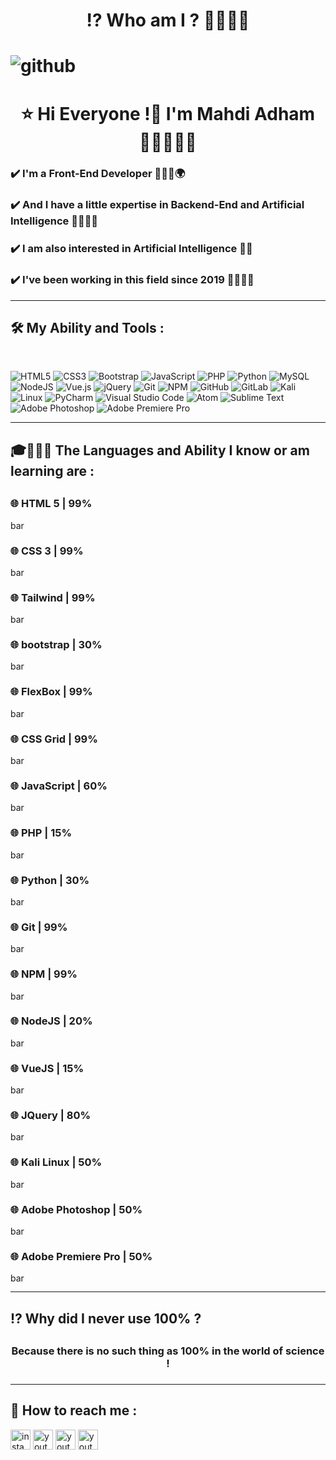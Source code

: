 <h1 align="center">⁉️ Who am I ? 🤔🧑🏻‍💻<h1>

<img src="https://raw.githubusercontent.com/Cicada3301110/Cicada3301110/88e6a17a14ad43c5800e15e39961bcbd38532d45/Files/repository.svg" alt="github">

<h1 align=center>⭐ Hi Everyone !👋 I'm Mahdi Adham 🧑🏻‍💻🏴‍☠</h1>

<h3 >✔️ I'm a Front-End Developer 🧑🏻‍💻🌍</h3>
<h3 >✔️ And I have a little expertise in Backend-End and Artificial Intelligence 🧑🏻‍💻🌐</h3>
<h3 >✔️ I am also interested in Artificial Intelligence 🧠🤖</h3>
<h3 >✔️ I've been working in this field since 2019 📆🧑🏻‍💻</h3>

<hr>

<h2>🛠️ My Ability and Tools :</h2>

<br>

![HTML5](https://img.shields.io/badge/html5-%23E34F26.svg?style=for-the-badge&logo=html5&logoColor=white)
![CSS3](https://img.shields.io/badge/css3-%231572B6.svg?style=for-the-badge&logo=css3&logoColor=white)
![Bootstrap](https://img.shields.io/badge/bootstrap-%23563D7C.svg?style=for-the-badge&logo=bootstrap&logoColor=white)
![JavaScript](https://img.shields.io/badge/javascript-%23323330.svg?style=for-the-badge&logo=javascript&logoColor=%23F7DF1E)
![PHP](https://img.shields.io/badge/php-%23777BB4.svg?style=for-the-badge&logo=php&logoColor=white)
![Python](https://img.shields.io/badge/python-3670A0?style=for-the-badge&logo=python&logoColor=ffdd54)
![MySQL](https://img.shields.io/badge/mysql-%2300f.svg?style=for-the-badge&logo=mysql&logoColor=white)
![NodeJS](https://img.shields.io/badge/node.js-6DA55F?style=for-the-badge&logo=node.js&logoColor=white)
![Vue.js](https://img.shields.io/badge/vuejs-%2335495e.svg?style=for-the-badge&logo=vuedotjs&logoColor=%234FC08D)
![jQuery](https://img.shields.io/badge/jquery-%230769AD.svg?style=for-the-badge&logo=jquery&logoColor=white)
![Git](https://img.shields.io/badge/git-%23F05033.svg?style=for-the-badge&logo=git&logoColor=white)
![NPM](https://img.shields.io/badge/NPM-%23000000.svg?style=for-the-badge&logo=npm&logoColor=white)
![GitHub](https://img.shields.io/badge/github-%23121011.svg?style=for-the-badge&logo=github&logoColor=white)
![GitLab](https://img.shields.io/badge/gitlab-%23181717.svg?style=for-the-badge&logo=gitlab&logoColor=white)
![Kali](https://img.shields.io/badge/Kali-268BEE?style=for-the-badge&logo=kalilinux&logoColor=white)
![Linux](https://img.shields.io/badge/Linux-FCC624?style=for-the-badge&logo=linux&logoColor=black)
![PyCharm](https://img.shields.io/badge/pycharm-143?style=for-the-badge&logo=pycharm&logoColor=black&color=black&labelColor=green)
![Visual Studio Code](https://img.shields.io/badge/Visual%20Studio%20Code-0078d7.svg?style=for-the-badge&logo=visual-studio-code&logoColor=white)
![Atom](https://img.shields.io/badge/Atom-%2366595C.svg?style=for-the-badge&logo=atom&logoColor=white)
![Sublime Text](https://img.shields.io/badge/sublime_text-%23575757.svg?style=for-the-badge&logo=sublime-text&logoColor=important)
![Adobe Photoshop](https://img.shields.io/badge/adobe%20photoshop-%2331A8FF.svg?style=for-the-badge&logo=adobe%20photoshop&logoColor=white)
![Adobe Premiere Pro](https://img.shields.io/badge/Adobe%20Premiere%20Pro-9999FF.svg?style=for-the-badge&logo=Adobe%20Premiere%20Pro&logoColor=white)

<hr>

<h2>🎓🧑🏻‍💻 The Languages and Ability I know or am learning are :<h2>

<h3>🌐 HTML 5 | 99%</h3>
<img src="https://github.com/Cicada3301110/Cicada3301110/blob/main/Files/bar.png?raw=true" alt="bar" width="495px" height="16px">

<h3>🌐 CSS 3 | 99%</h3>
<img src="https://github.com/Cicada3301110/Cicada3301110/blob/main/Files/bar.png?raw=true" alt="bar" width="495px" height="16px">

<h3>🌐 Tailwind | 99%</h3>
<img src="https://github.com/Cicada3301110/Cicada3301110/blob/main/Files/bar.png?raw=true" alt="bar" width="495px" height="16px">

<h3>🌐 bootstrap | 30%</h3>
<img src="https://github.com/Cicada3301110/Cicada3301110/blob/main/Files/bar.png?raw=true" alt="bar" width="150px" height="16px">
  
<h3>🌐 FlexBox | 99%</h3>
<img src="https://github.com/Cicada3301110/Cicada3301110/blob/main/Files/bar.png?raw=true" alt="bar" width="495px" height="16px">
  
<h3>🌐 CSS Grid | 99%</h3>
<img src="https://github.com/Cicada3301110/Cicada3301110/blob/main/Files/bar.png?raw=true" alt="bar" width="495px" height="16px">

<h3>🌐 JavaScript | 60%</h3>
<img src="https://github.com/Cicada3301110/Cicada3301110/blob/main/Files/bar.png?raw=true" alt="bar" width="300px" height="16px">

<h3>🌐 PHP | 15%</h3>
<img src="https://github.com/Cicada3301110/Cicada3301110/blob/main/Files/bar.png?raw=true" alt="bar" width="75px" height="16px">

<h3>🌐 Python | 30%</h3>
<img src="https://github.com/Cicada3301110/Cicada3301110/blob/main/Files/bar.png?raw=true" alt="bar" width="150px" height="16px">

<h3>🌐 Git | 99%</h3>
<img src="https://github.com/Cicada3301110/Cicada3301110/blob/main/Files/bar.png?raw=true" alt="bar" width="495px" height="16px">

<h3>🌐 NPM | 99%</h3>
<img src="https://github.com/Cicada3301110/Cicada3301110/blob/main/Files/bar.png?raw=true" alt="bar" width="495px" height="16px">

<h3>🌐 NodeJS | 20%</h3>
<img src="https://github.com/Cicada3301110/Cicada3301110/blob/main/Files/bar.png?raw=true" alt="bar" width="100px" height="16px">

<h3>🌐 VueJS | 15%</h3>
<img src="https://github.com/Cicada3301110/Cicada3301110/blob/main/Files/bar.png?raw=true" alt="bar" width="75px" height="16px">

<h3>🌐 JQuery | 80%</h3>
<img src="https://github.com/Cicada3301110/Cicada3301110/blob/main/Files/bar.png?raw=true" alt="bar" width="400px" height="16px">

<h3>🌐 Kali Linux | 50%</h3>
<img src="https://github.com/Cicada3301110/Cicada3301110/blob/main/Files/bar.png?raw=true" alt="bar" width="250px" height="16px">

<h3>🌐 Adobe Photoshop | 50%</h3>
<img src="https://github.com/Cicada3301110/Cicada3301110/blob/main/Files/bar.png?raw=true" alt="bar" width="250px" height="16px">

<h3>🌐 Adobe Premiere Pro | 50%</h3>
<img src="https://github.com/Cicada3301110/Cicada3301110/blob/main/Files/bar.png?raw=true" alt="bar" width="250px" height="16px">

<hr>

<h2>⁉️ Why did I never use 100% ?<h2>

<h3 align="center"><b>Because there is no such thing as 100% in the world of science !</b><h3>

<hr>

<h2>📧 How to reach me :</h2>

<a href="https://www.instagram.com/cicada_techno_news/" target="_blank"><img src="https://github.com/Cicada3301110/Cicada3301110/blob/main/Files/3721672-instagram_108066.png?raw=true" alt="instagram" width="32px" height="32px"></a>
<a href="https://www.youtube.com/channel/UCLwuBReGQ9xZBAYR5xij9SQ" target="_blank"><img src="https://github.com/Cicada3301110/Cicada3301110/blob/main/Files/youtube_logo_icon_168737.png?raw=true" alt="youtube" width="32px" height="32px"></a>
<a href="https://t.me/cicada313" target="_blank"><img src="https://github.com/Cicada3301110/Cicada3301110/blob/main/Files/telegram_macos_bigsur_icon_189662.png?raw=true" alt="youtube" width="32px" height="32px"></a>
<a href="https://codepen.io/cicada3301110" target="_blank"><img src="https://github.com/Cicada3301110/Cicada3301110/blob/main/Files/social_media_codepen_code_logo_icon_187296.png?raw=true" alt="youtube" width="32px" height="32px"></a>
